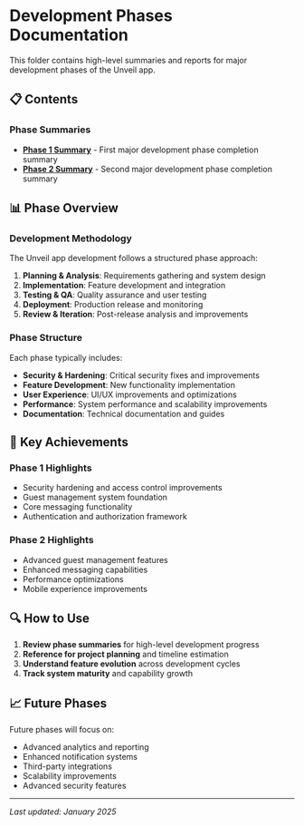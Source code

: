 # Development Phases Documentation

This folder contains high-level summaries and reports for major development phases of the Unveil app.

## 📋 Contents

### Phase Summaries
- **[Phase 1 Summary](PHASE_1_SUMMARY.md)** - First major development phase completion summary
- **[Phase 2 Summary](PHASE_2_SUMMARY.md)** - Second major development phase completion summary

## 📊 Phase Overview

### Development Methodology
The Unveil app development follows a structured phase approach:

1. **Planning & Analysis**: Requirements gathering and system design
2. **Implementation**: Feature development and integration
3. **Testing & QA**: Quality assurance and user testing
4. **Deployment**: Production release and monitoring
5. **Review & Iteration**: Post-release analysis and improvements

### Phase Structure
Each phase typically includes:
- **Security & Hardening**: Critical security fixes and improvements
- **Feature Development**: New functionality implementation
- **User Experience**: UI/UX improvements and optimizations
- **Performance**: System performance and scalability improvements
- **Documentation**: Technical documentation and guides

## 🎯 Key Achievements

### Phase 1 Highlights
- Security hardening and access control improvements
- Guest management system foundation
- Core messaging functionality
- Authentication and authorization framework

### Phase 2 Highlights
- Advanced guest management features
- Enhanced messaging capabilities
- Performance optimizations
- Mobile experience improvements

## 🔍 How to Use

1. **Review phase summaries** for high-level development progress
2. **Reference for project planning** and timeline estimation
3. **Understand feature evolution** across development cycles
4. **Track system maturity** and capability growth

## 📈 Future Phases

Future phases will focus on:
- Advanced analytics and reporting
- Enhanced notification systems
- Third-party integrations
- Scalability improvements
- Advanced security features

---
*Last updated: January 2025*
